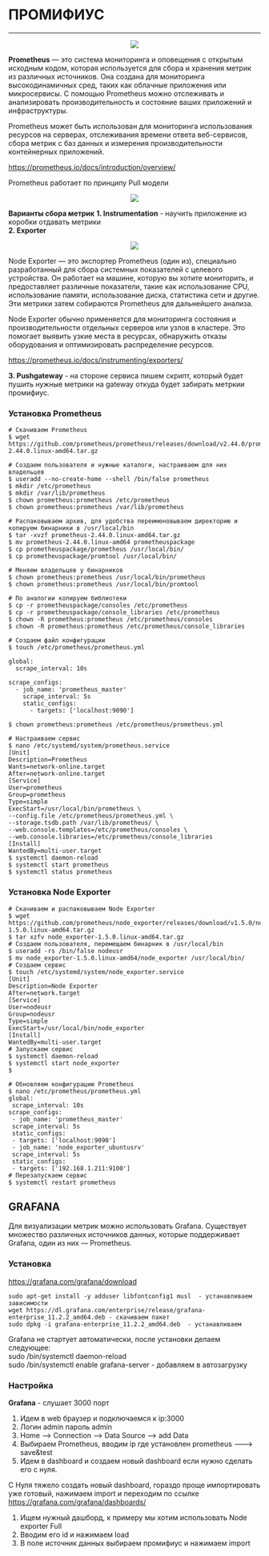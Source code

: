 # ПРОМИФИУС
_ _ _
  <p align="center">
<image src="https://github.com/LLlMEJIb87/LINUX/blob/main/%D0%9C%D0%BE%D0%BD%D0%B8%D1%82%D0%BE%D1%80%D0%B8%D0%BD%D0%B3/Picture/prometheus.PNG">
</p>        

  
**Prometheus** — это система мониторинга и оповещения с открытым исходным кодом, которая используется для сбора и хранения метрик из различных источников. Она создана для мониторинга высокодинамичных сред, таких как облачные приложения или микросервисы. С помощью Prometheus можно отслеживать и анализировать производительность и состояние ваших приложений и инфраструктуры.    

Prometheus может быть использован для мониторинга использования ресурсов на серверах, отслеживания времени ответа веб-сервисов, сбора метрик с баз данных и измерения производительности контейнерных приложений.      
    
https://prometheus.io/docs/introduction/overview/
   
Prometheus работает по принципу Pull модели      

 <p align="center">
<image src="https://github.com/LLlMEJIb87/LINUX/blob/main/%D0%9C%D0%BE%D0%BD%D0%B8%D1%82%D0%BE%D1%80%D0%B8%D0%BD%D0%B3/Picture/Prometheus_pull.PNG">
</p>      
     

**Варианты сбора метрик** 
__1. Instrumentation__  - научить приложение из коробки отдавать метрики    
__2. Exporter__    

 <p align="center">
<image src="https://github.com/LLlMEJIb87/LINUX/blob/main/%D0%9C%D0%BE%D0%BD%D0%B8%D1%82%D0%BE%D1%80%D0%B8%D0%BD%D0%B3/Picture/Prometheus_exporter.PNG">
</p>      

Node Exporter — это экспортер Prometheus (один из), специально разработанный для сбора системных показателей с целевого устройства. Он работает на машине, которую вы хотите мониторить, и предоставляет различные показатели, такие как использование CPU, использование памяти, использование диска, статистика сети и другие. Эти метрики затем собираются Prometheus для дальнейшего анализа.    

Node Exporter обычно применяется для мониторинга состояния и производительности отдельных серверов или узлов в кластере. Это помогает выявить узкие места в ресурсах, обнаружить отказы оборудования и оптимизировать распределение ресурсов.     

https://prometheus.io/docs/instrumenting/exporters/    

__3. Pushgateway__ - на стороне сервиса пишем скрипт, который будет пушить нужные метрики на gateway откуда будет забирать метркии промифиус.


### Установка Prometheus

```
# Cкачиваем Prometheus
$ wget https://github.com/prometheus/prometheus/releases/download/v2.44.0/prometheus-2.44.0.linux-amd64.tar.gz

# Создаем пользователя и нужные каталоги, настраиваем для них владельцев
$ useradd --no-create-home --shell /bin/false prometheus
$ mkdir /etc/prometheus
$ mkdir /var/lib/prometheus
$ chown prometheus:prometheus /etc/prometheus
$ chown prometheus:prometheus /var/lib/prometheus

# Распаковываем архив, для удобства переименовываем директорию и копируем бинарники в /usr/local/bin
$ tar -xvzf prometheus-2.44.0.linux-amd64.tar.gz
$ mv prometheus-2.44.0.linux-amd64 prometheuspackage
$ cp prometheuspackage/prometheus /usr/local/bin/
$ cp prometheuspackage/promtool /usr/local/bin/

# Меняем владельцев у бинарников
$ chown prometheus:prometheus /usr/local/bin/prometheus
$ chown prometheus:prometheus /usr/local/bin/promtool

# По аналогии копируем библиотеки
$ cp -r prometheuspackage/consoles /etc/prometheus
$ cp -r prometheuspackage/console_libraries /etc/prometheus
$ chown -R prometheus:prometheus /etc/prometheus/consoles
$ chown -R prometheus:prometheus /etc/prometheus/console_libraries
```
```
# Создаем файл конфигурации
$ touch /etc/prometheus/prometheus.yml

global:
  scrape_interval: 10s

scrape_configs:
  - job_name: 'prometheus_master'
    scrape_interval: 5s
    static_configs:
      - targets: ['localhost:9090']

$ chown prometheus:prometheus /etc/prometheus/prometheus.yml
```
```
# Настраиваем сервис
$ nano /etc/systemd/system/prometheus.service
[Unit]
Description=Prometheus
Wants=network-online.target
After=network-online.target
[Service]
User=prometheus
Group=prometheus
Type=simple
ExecStart=/usr/local/bin/prometheus \
--config.file /etc/prometheus/prometheus.yml \
--storage.tsdb.path /var/lib/prometheus/ \
--web.console.templates=/etc/prometheus/consoles \
--web.console.libraries=/etc/prometheus/console_libraries
[Install]
WantedBy=multi-user.target
$ systemctl daemon-reload
$ systemctl start prometheus
$ systemctl status prometheus 
```    

### Установка Node Exporter
```
# Скачиваем и распаковываем Node Exporter
$ wget https://github.com/prometheus/node_exporter/releases/download/v1.5.0/node_exporter-1.5.0.linux-amd64.tar.gz
$ tar xzfv node_exporter-1.5.0.linux-amd64.tar.gz
# Создаем пользователя, перемещаем бинарник в /usr/local/bin
$ useradd -rs /bin/false nodeusr
$ mv node_exporter-1.5.0.linux-amd64/node_exporter /usr/local/bin/
# Создаем сервис
$ touch /etc/systemd/system/node_exporter.service
[Unit]
Description=Node Exporter
After=network.target
[Service]
User=nodeusr
Group=nodeusr
Type=simple
ExecStart=/usr/local/bin/node_exporter
[Install]
WantedBy=multi-user.target
# Запускаем сервис
$ systemctl daemon-reload
$ systemctl start node_exporter
$ 
```
```
# Обновляем конфигурацию Prometheus
$ nano /etc/prometheus/prometheus.yml
global:
 scrape_interval: 10s
scrape_configs:
 - job_name: 'prometheus_master'
 scrape_interval: 5s
 static_configs:
 - targets: ['localhost:9090']
 - job_name: 'node_exporter_ubuntusrv'
 scrape_interval: 5s
 static_configs:
 - targets: ['192.168.1.211:9100']
# Перезапускаем сервис
$ systemctl restart prometheus
```

## GRAFANA
Для визуализации метрик можно использовать Grafana. Существует множество различных источников данных, которые поддерживает Grafana, один из них — Prometheus.   

### Установка
https://grafana.com/grafana/download
```
sudo apt-get install -y adduser libfontconfig1 musl  - устанавливаем зависимости
wget https://dl.grafana.com/enterprise/release/grafana-enterprise_11.2.2_amd64.deb - скачиваем пакет
sudo dpkg -i grafana-enterprise_11.2.2_amd64.deb  - устанавливаем
```
Grafana не стартует автоматически, после установки делаем следующее:   
sudo /bin/systemctl daemon-reload   
sudo /bin/systemctl enable grafana-server   - добавляем в автозагрузку   



### Настройка
**Grafana** - слушает 3000 порт

1. Идем в web браузер и подключаемся к ip:3000 
2. Логин admin пароль admin
3. Home --> Connection --> Data Source --> add Data
4. Выбираем Prometheus, вводим ip где установлен prometheus ---> save&test
5. Идем в dashboard и создаем новый dashboard если нужно сделать его с нуля.

С Нуля тяжело создать новый dashboard, гораздо проще импортировать уже готовый, нажимаем import и переходим по ссылке https://grafana.com/grafana/dashboards/
1. Ищем нужный дашборд, к примеру мы хотим использовать Node exporter Full
2. Вводим его id и нажимаем load
3. В поле источник данных выбираем промифиус и нажимаем import
